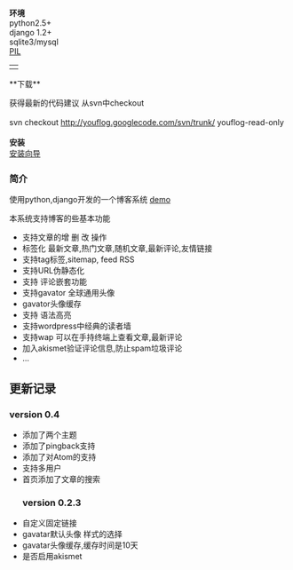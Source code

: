 **环境**<br />
python2.5+<br />
django 1.2+<br />
sqlite3/mysql<br />
[PIL](http://www.pythonware.com/products/pil/)  <br />
<table>
<tbody><tr>
<td>
</td>
</tr></tbody>
</table>
**下载**<br><p />
获得最新的代码建议 从svn中checkout<br>
<br />
svn checkout <a href='http://youflog.googlecode.com/svn/trunk/'>http://youflog.googlecode.com/svn/trunk/</a> youflog-read-only<br>
<br />
<b>安装</b><br />
<a href='http://code.google.com/p/youflog/wiki/INSTALL'>安装向导</a>

<h3>简介</h3>
使用python,django开发的一个博客系统 <a href='http://demo.iyouf.info'>demo</a><p />
本系统支持博客的些基本功能<br>
<ul><li>支持文章的增 删 改 操作<br>
</li><li>标签化 最新文章,热门文章,随机文章,最新评论,友情链接<br>
</li><li>支持tag标签,sitemap, feed RSS<br>
</li><li>支持URL伪静态化<br>
</li><li>支持 评论嵌套功能<br>
</li><li>支持gavator 全球通用头像<br>
</li><li>gavator头像缓存<br>
</li><li>支持 语法高亮<br>
</li><li>支持wordpress中经典的读者墙<br>
</li><li>支持wap 可以在手持终端上查看文章,最新评论<br>
</li><li>加入akismet验证评论信息,防止spam垃圾评论<br>
</li><li>...</li></ul>

<h2>更新记录</h2>
<h3>version 0.4</h3>
<ul><li>添加了两个主题<br>
</li><li>添加了pingback支持<br>
</li><li>添加了对Atom的支持<br>
</li><li>支持多用户<br>
</li><li>首页添加了文章的搜索<br>
<h3>version 0.2.3</h3>
</li></ul><ul><li>自定义固定链接<br>
</li><li>gavatar默认头像 样式的选择<br>
</li><li>gavatar头像缓存,缓存时间是10天<br>
</li><li>是否启用akismet